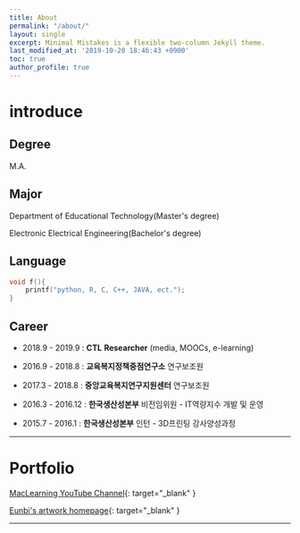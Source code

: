 ```yaml
---
title: About
permalink: "/about/"
layout: single
excerpt: Minimal Mistakes is a flexible two-column Jekyll theme.
last_modified_at: '2019-10-20 18:46:43 +0900'
toc: true
author_profile: true
---
```

# introduce
## Degree

M.A.
## Major

Department of Educational Technology(Master's degree)

Electronic Electrical Engineering(Bachelor's degree)

## Language

~~~c
void f(){
	printf("python, R, C, C++, JAVA, ect.");
}
~~~



## Career

* 2018.9 - 2019.9 : **CTL** **Researcher** (media, MOOCs, e-learning)

* 2016.9 - 2018.8 : **교육복지정책중점연구소** 연구보조원

* 2017.3 - 2018.8 : **중앙교육복지연구지원센터** 연구보조원

* 2016.3 - 2016.12 : **한국생산성본부** 비전임위원 - IT역량지수 개발 및 운영

* 2015.7 - 2016.1 : **한국생산성본부** 인턴 - 3D프린팅 강사양성과정

---

# Portfolio

[MacLearning YouTube Channel](https://www.youtube.com/channel/UCwq1IYf7GhmJgJtqjbBX1IA?view_as=subscriber){: target="_blank" }

[Eunbi's artwork homepage](https://eunbi.kr){: target="_blank" }

---
